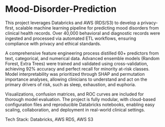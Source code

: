 # Mood-Disorder-Prediction
This project leverages Databricks and AWS (RDS/S3) to develop a privacy-first, scalable machine learning pipeline for predicting mood disorders from clinical health records. Over 40,000 behavioral and diagnostic records were ingested and processed via automated ETL workflows, ensuring compliance with privacy and ethical standards.

A comprehensive feature engineering process distilled 60+ predictors from text, categorical, and numerical data. Advanced ensemble models (Random Forest, Extra Trees) were trained and validated using cross-validation, achieving 92% accuracy and perfect recall for minority at-risk classes. Model interpretability was prioritized through SHAP and permutation importance analyses, allowing clinicians to understand and act on the primary drivers of risk, such as sleep, exhaustion, and euphoria.

Visualizations, confusion matrices, and ROC curves are included for thorough model evaluation. The project is fully modular, with cloud-based configuration files and reproducible Databricks notebooks, enabling easy scaling, collaboration, and deployment in real-world clinical settings.

Tech Stack: Databricks, AWS RDS, AWS S3
